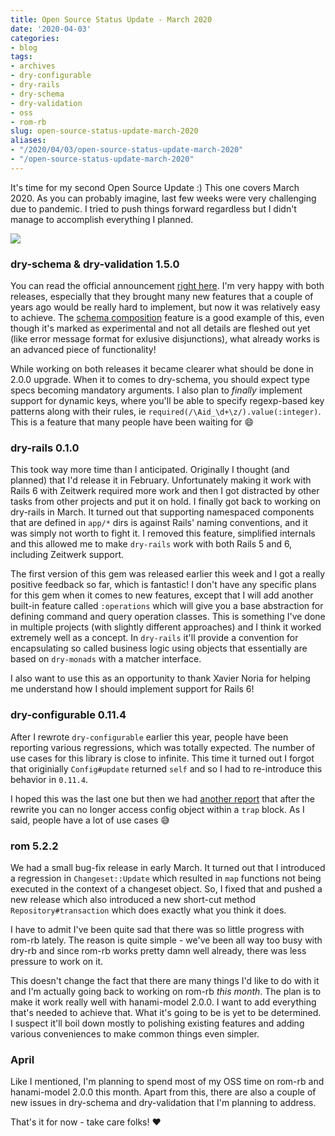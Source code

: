 ```yaml
---
title: Open Source Status Update - March 2020
date: '2020-04-03'
categories:
- blog
tags:
- archives
- dry-configurable
- dry-rails
- dry-schema
- dry-validation
- oss
- rom-rb
slug: open-source-status-update-march-2020
aliases:
- "/2020/04/03/open-source-status-update-march-2020"
- "/open-source-status-update-march-2020"
---
```


It's time for my second Open Source Update :) This one covers March 2020. As you can probably imagine, last few weeks were very challenging due to pandemic. I tried to push things forward regardless but I didn't manage to accomplish everything I planned.

![](/assets/images/Screenshot-2020-04-03-at-09.54.16.png)

### dry-schema & dry-validation 1.5.0

You can read the official announcement [right here](https://dry-rb.org/news/2020/03/11/dry-schema-and-dry-validation-1-5-0-released/). I'm very happy with both releases, especially that they brought many new features that a couple of years ago would be really hard to implement, but now it was relatively easy to achieve. The [schema composition](https://dry-rb.org/gems/dry-schema/1.5/advanced/composing-schemas/) feature is a good example of this, even though it's marked as experimental and not all details are fleshed out yet (like error message format for exlusive disjunctions), what already works is an advanced piece of functionality!

While working on both releases it became clearer what should be done in 2.0.0 upgrade. When it to comes to dry-schema, you should expect type specs becoming mandatory arguments. I also plan to _finally_ implement support for dynamic keys, where you'll be able to specify regexp-based key patterns along with their rules, ie `required(/\Aid_\d+\z/).value(:integer)`. This is a feature that many people have been waiting for 😄

### dry-rails 0.1.0

This took way more time than I anticipated. Originally I thought (and planned) that I'd release it in February. Unfortunately making it work with Rails 6 with Zeitwerk required more work and then I got distracted by other tasks from other projects and put it on hold. I finally got back to working on dry-rails in March. It turned out that supporting namespaced components that are defined in `app/*` dirs is against Rails' naming conventions, and it was simply not worth to fight it. I removed this feature, simplified internals and this allowed me to make `dry-rails` work with both Rails 5 and 6, including Zeitwerk support.

The first version of this gem was released earlier this week and I got a really positive feedback so far, which is fantastic! I don't have any specific plans for this gem when it comes to new features, except that I will add another built-in feature called `:operations` which will give you a base abstraction for defining command and query operation classes. This is something I've done in multiple projects (with slightly different approaches) and I think it worked extremely well as a concept. In `dry-rails` it'll provide a convention for encapsulating so called business logic using objects that essentially are based on `dry-monads` with a matcher interface.

I also want to use this as an opportunity to thank Xavier Noria for helping me understand how I should implement support for Rails 6!

### dry-configurable 0.11.4

After I rewrote `dry-configurable` earlier this year, people have been reporting various regressions, which was totally expected. The number of use cases for this library is close to infinite. This time it turned out I forgot that originially `Config#update` returned `self` and so I had to re-introduce this behavior in `0.11.4`.

I hoped this was the last one but then we had [another report](https://github.com/dry-rb/dry-configurable/issues/93) that after the rewrite you can no longer access config object within a `trap` block. As I said, people have a lot of use cases 😅

### rom 5.2.2

We had a small bug-fix release in early March. It turned out that I introduced a regression in `Changeset::Update` which resulted in `map` functions not being executed in the context of a changeset object. So, I fixed that and pushed a new release which also introduced a new short-cut method `Repository#transaction` which does exactly what you think it does.

I have to admit I've been quite sad that there was so little progress with rom-rb lately. The reason is quite simple - we've been all way too busy with dry-rb and since rom-rb works pretty damn well already, there was less pressure to work on it.

This doesn't change the fact that there are many things I'd like to do with it and I'm actually going back to working on rom-rb _this month_. The plan is to make it work really well with hanami-model 2.0.0. I want to add everything that's needed to achieve that. What it's going to be is yet to be determined. I suspect it'll boil down mostly to polishing existing features and adding various conveniences to make common things even simpler.

### April

Like I mentioned, I'm planning to spend most of my OSS time on rom-rb and hanami-model 2.0.0 this month. Apart from this, there are also a couple of new issues in dry-schema and dry-validation that I'm planning to address.

That's it for now - take care folks! ❤️
